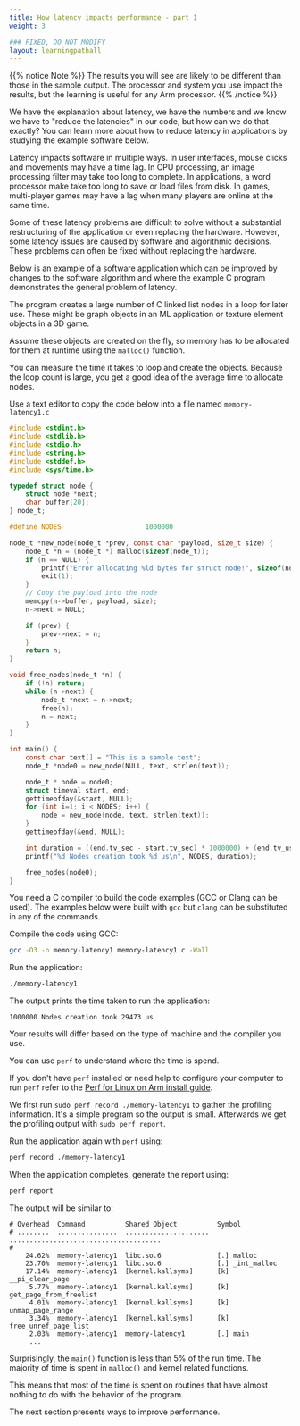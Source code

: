 ```yaml
---
title: How latency impacts performance - part 1
weight: 3

### FIXED, DO NOT MODIFY
layout: learningpathall
---
```


{{% notice Note %}}
The results you will see are likely to be different than those in the sample output. The processor and system you use impact the results, but the learning is useful for any Arm processor.
{{% /notice %}}

We have the explanation about latency, we have the numbers and we know we have to "reduce the latencies" in our code, but how can we do that exactly?
You can learn more about how to reduce latency in applications by studying the example software below. 

Latency impacts software in multiple ways. In user interfaces, mouse clicks and movements may have a time lag. In CPU processing, an image processing filter may take too long to complete. In applications, a word processor make take too long to save or load files from disk. In games, multi-player games may have a lag when many players are online at the same time.

Some of these latency problems are difficult to solve without a substantial restructuring of the application or even replacing the hardware. However, some latency issues are caused by software and algorithmic decisions. These problems can often be fixed without replacing the hardware. 

Below is an example of a software application which can be improved by changes to the software algorithm and where the example C program demonstrates the general problem of latency. 

The program creates a large number of C linked list nodes in a loop for later use. These might be graph objects in an ML application or texture element objects in a 3D game. 

Assume these objects are created on the fly, so memory has to be allocated for them at runtime using the `malloc()` function. 

You can measure the time it takes to loop and create the objects. Because the loop count is large, you get a good idea of the average time to allocate nodes. 

Use a text editor to copy the code below into a file named `memory-latency1.c`

```C
#include <stdint.h>
#include <stdlib.h>
#include <stdio.h>
#include <string.h>
#include <stddef.h>
#include <sys/time.h>

typedef struct node {
    struct node *next;
    char buffer[20];
} node_t;

#define NODES                     1000000

node_t *new_node(node_t *prev, const char *payload, size_t size) {
    node_t *n = (node_t *) malloc(sizeof(node_t));
    if (n == NULL) {
        printf("Error allocating %ld bytes for struct node!", sizeof(node_t));
        exit(1);
    }
    // Copy the payload into the node
    memcpy(n->buffer, payload, size);
    n->next = NULL;

    if (prev) {
        prev->next = n;
    }
    return n;
}

void free_nodes(node_t *n) {
    if (!n) return;
    while (n->next) {
        node_t *next = n->next;
        free(n);
        n = next;
    }
}

int main() {
    const char text[] = "This is a sample text";
    node_t *node0 = new_node(NULL, text, strlen(text));

    node_t * node = node0;
    struct timeval start, end;
    gettimeofday(&start, NULL);
    for (int i=1; i < NODES; i++) {
        node = new_node(node, text, strlen(text));
    }
    gettimeofday(&end, NULL);

    int duration = ((end.tv_sec - start.tv_sec) * 1000000) + (end.tv_usec - start.tv_usec);
    printf("%d Nodes creation took %d us\n", NODES, duration);

    free_nodes(node0);
}
```

You need a C compiler to build the code examples (GCC or Clang can be used). The examples below were built with `gcc` but `clang` can be substituted in any of the commands. 

Compile the code using GCC:

```bash
gcc -O3 -o memory-latency1 memory-latency1.c -Wall 
```

Run the application:

```bash
./memory-latency1
```

The output prints the time taken to run the application:

```output
1000000 Nodes creation took 29473 us
```

Your results will differ based on the type of machine and the compiler you use. 

You can use `perf` to understand where the time is spend. 

If you don't have `perf` installed or need help to configure your computer to run `perf` refer to the [Perf for Linux on Arm install guide](/install-guides/perf/).

We first run `sudo perf record ./memory-latency1` to gather the profiling information. It's a simple program so the output is small. Afterwards we get the profiling output with `sudo perf report`.

Run the application again with `perf` using:

```bash
perf record ./memory-latency1
```

When the application completes, generate the report using:

```bash
perf report
```

The output will be similar to:

```output
# Overhead  Command          Shared Object          Symbol                                
# ........  ...............  .....................  ......................................
#
    24.62%  memory-latency1  libc.so.6              [.] malloc
    23.70%  memory-latency1  libc.so.6              [.] _int_malloc
    17.14%  memory-latency1  [kernel.kallsyms]      [k] __pi_clear_page
     5.77%  memory-latency1  [kernel.kallsyms]      [k] get_page_from_freelist
     4.01%  memory-latency1  [kernel.kallsyms]      [k] unmap_page_range
     3.34%  memory-latency1  [kernel.kallsyms]      [k] free_unref_page_list
     2.03%  memory-latency1  memory-latency1        [.] main
     ...
```

Surprisingly, the `main()` function is less than 5% of the run time. The majority of time is spent in `malloc()` and kernel related functions.

This means that most of the time is spent on routines that have almost nothing to do with the behavior of the program.

The next section presents ways to improve performance. 
